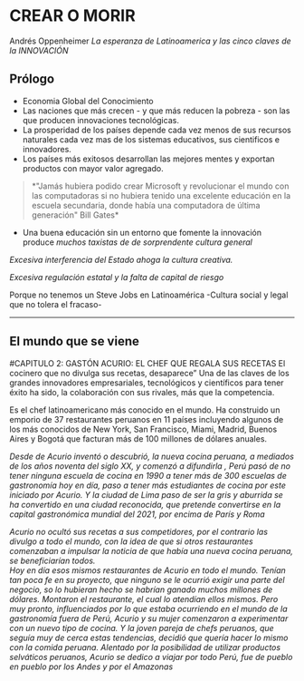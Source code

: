# CREAR O MORIR
Andrés Oppenheimer
_La esperanza de Latinoamerica y las cinco claves de la INNOVACIÓN_

## Prólogo

- Economia Global del Conocimiento
- Las naciones que más crecen - y que más reducen la pobreza - 
  son las que producen innovaciones tecnológicas.
- La prosperidad de los países depende cada vez menos de sus recursos naturales
  cada vez mas de los sistemas educativos, sus cientificos e innovadores.
- Los países más exitosos desarrollan las mejores mentes y exportan productos
  con mayor valor agregado.

<blockquote>*"Jamás hubiera podido crear Microsoft y revolucionar el mundo con las computadoras
si no hubiera tenido una excelente educación en la escuela secundaria, donde había
una computadora de última generación" Bill Gates*</blockquote>

- Una buena educación sin un entorno que fomente la innovación produce *muchos taxistas de
  de sorprendente cultura general*

*Excesiva interferencia del Estado ahoga la cultura creativa.*

*Excesiva regulación estatal y la falta de capital de riesgo*

Porque no tenemos un Steve Jobs en Latinoamérica -Cultura social y legal que no tolera el fracaso-

---------------------------------------------------------------------------------------------------

## El mundo que se viene

#CAPITULO 2: GASTÓN ACURIO: EL CHEF QUE REGALA SUS RECETAS 
El cocinero que no divulga sus recetas, desaparece” Una de las claves de los grandes innovadores empresariales, tecnológicos y científicos para tener éxito ha sido, la colaboración con sus rivales, más que la competencia. 


 Es el chef latinoamericano más conocido en el mundo. Ha construido un emporio de 37 restaurantes peruanos en 11 países incluyendo algunos de los más conocidos de New York, San Francisco, Miami, Madrid, Buenos Aires y Bogotá  que facturan más de 100 millones de dólares anuales.
 
 
*Desde de Acurio inventó o descubrió, la nueva cocina peruana, a mediados de los años noventa del siglo XX, y comenzó a difundirla ,
Perú pasó de no tener ninguna escuela de cocina en 1990 a tener más de 300 escuelas de gastronomía hoy en día, paso a tener más estudiantes de cocina por este iniciado por Acurio. Y la ciudad de Lima paso de ser la gris y aburrida se ha convertido en una ciudad reconocida, que pretende convertirse en la capital gastronómica mundial del 2021, por encima de París y Roma*

*Acurio no ocultó sus recetas a sus competidores, por el contrario las divulgo a todo el mundo, con la idea de que si otros restaurantes comenzaban a impulsar la noticia de que había una nueva cocina peruana, se beneficiarían todos.  
 Hoy en día esos mismos restaurantes de Acurio en todo el mundo. Tenían tan poca fe en su proyecto, que ninguno se le ocurrió exigir
 una parte del negocio, so lo hubieran hecho se habrían ganado muchos millones de dólares. Montaron el restaurante, el cual lo 
 atendían ellos mismos. Pero muy pronto, influenciados por lo que estaba ocurriendo en el mundo de la gastronomía fuera de Perú, 
 Acurio y su mujer comenzaron a experimentar con un nuevo tipo de cocina. Y la joven pareja de chefs peruanos, que seguía muy de 
 cerca estas tendencias, decidió que quería hacer lo mismo con la comida peruana. Alentado por la posibilidad de utilizar productos selváticos peruanos, Acurio se dedico a viajar por todo Perú, fue de pueblo en pueblo por los Andes y por el Amazonas*




